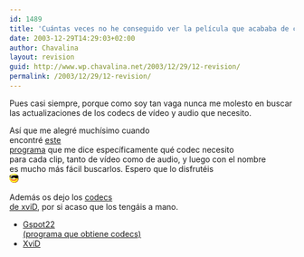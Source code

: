 ```yaml
---
id: 1489
title: 'Cuántas veces no he conseguido ver la película que acababa de conseguir…'
date: 2003-12-29T14:29:03+02:00
author: Chavalina
layout: revision
guid: http://www.wp.chavalina.net/2003/12/29/12-revision/
permalink: /2003/12/29/12-revision/
---
```

<p align="left">
  Pues casi siempre, porque como soy tan vaga nunca me molesto en buscar<br /> las actualizaciones de los codecs de vídeo y audio que necesito.
</p>

<p align="left">
  Así que me alegré muchísimo cuando<br /> encontré <a href="ficheros/ficheros.php#musica">este<br /> programa</a> que me dice específicamente qué codec necesito<br /> para cada clip, tanto de vídeo como de audio, y luego con el nombre<br /> es mucho más fácil buscarlos. Espero que lo disfrutéis<br /> <img src="./imagenes/emoticonos/gafas.gif" alt="emo" />
</p>

<p align="left">
  Además os dejo los <a href="ficheros/ficheros.php#musica">codecs<br /> de xviD,</a> por si acaso que los tengáis a mano.
</p>

  * [Gspot22  
    (programa que obtiene codecs)](ficheros/ficheros.php#musica)
  * [XviD](ficheros/ficheros.php#musica)